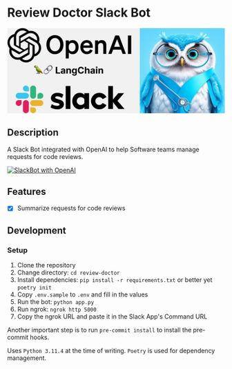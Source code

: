 # Review Doctor Slack Bot

![Review doctor photo](./assets/review_doctor_preview.webp)

## Description

A Slack Bot integrated with OpenAI to help Software teams manage requests for code reviews.

[![SlackBot with OpenAI](http://img.youtube.com/vi/4-Ozlsgy4Es/0.jpg)](https://youtu.be/4-Ozlsgy4Es?si=I6pMNIDM0NytwzQ5 "SlackBot with OpenAI")

## Features

- [x] Summarize requests for code reviews

## Development

### Setup

1. Clone the repository
2. Change directory: `cd review-doctor`
3. Install dependencies: `pip install -r requirements.txt` or better yet `poetry init`
4. Copy `.env.sample` to `.env` and fill in the values
5. Run the bot: `python app.py`
6. Run ngrok: `ngrok http 5000`
7. Copy the ngrok URL and paste it in the Slack App's Command URL

Another important step is to run `pre-commit install` to install the pre-commit hooks.

Uses `Python 3.11.4` at the time of writing. `Poetry` is used for dependency management.
